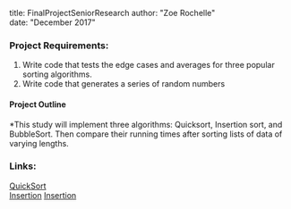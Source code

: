 title: FinalProjectSeniorResearch 
author: "Zoe Rochelle"  
date: "December 2017"  

### Project Requirements:  
1. Write code that tests the edge cases and averages for three popular sorting algorithms.
2. Write code that generates a series of random numbers

#### Project Outline  
*This study will implement three algorithms: Quicksort, Insertion sort, and BubbleSort. Then compare their running times after sorting lists of data of varying lengths.

### Links:
[QuickSort](https://www.geeksforgeeks.org/quick-sort/)  
[Insertion](https://www.geeksforgeeks.org/bubble-sort/) 
[Insertion](https://www.geeksforgeeks.org/insertion-sort/)
